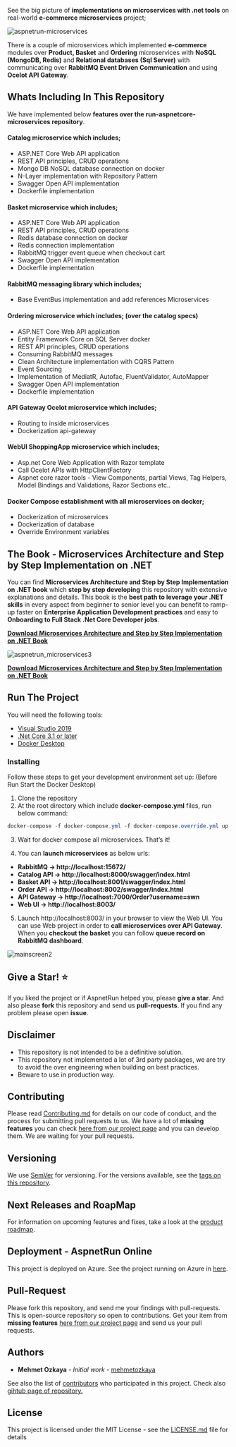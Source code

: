See the big picture of **implementations on microservices with .net tools** on real-world **e-commerce microservices** project;

![aspnetrun-microservices](https://user-images.githubusercontent.com/1147445/79753821-34b93800-831f-11ea-86fc-617654557084.png)

There is a couple of microservices which implemented **e-commerce** modules over **Product, Basket** and **Ordering** microservices with **NoSQL (MongoDB, Redis)** and **Relational databases (Sql Server)** with communicating over **RabbitMQ Event Driven Communication** and using **Ocelot API Gateway**.

## Whats Including In This Repository
We have implemented below **features over the run-aspnetcore-microservices repository**.

#### Catalog microservice which includes; 
* ASP.NET Core Web API application 
* REST API principles, CRUD operations 
* Mongo DB NoSQL database connection on docker
* N-Layer implementation with Repository Pattern
* Swagger Open API implementation
* Dockerfile implementation

#### Basket microservice which includes;
* ASP.NET Core Web API application 
* REST API principles, CRUD operations 
* Redis database connection on docker
* Redis connection implementation
* RabbitMQ trigger event queue when checkout cart
* Swagger Open API implementation
* Dockerfile implementation

#### RabbitMQ messaging library which includes;
* Base EventBus implementation and add references Microservices

#### Ordering microservice which includes; (over the catalog specs)
* ASP.NET Core Web API application 
* Entity Framework Core on SQL Server docker
* REST API principles, CRUD operations 
* Consuming RabbitMQ messages
* Clean Architecture implementation with CQRS Pattern
* Event Sourcing
* Implementation of MediatR, Autofac, FluentValidator, AutoMapper
* Swagger Open API implementation
* Dockerfile implementation

#### API Gateway Ocelot microservice which includes;
* Routing to inside microservices
* Dockerization api-gateway

#### WebUI ShoppingApp microservice which includes;
* Asp.net Core Web Application with Razor template
* Call Ocelot APIs with HttpClientFactory
* Aspnet core razor tools - View Components, partial Views, Tag Helpers, Model Bindings and Validations, Razor Sections etc.. 

#### Docker Compose establishment with all microservices on docker;
* Dockerization of microservices
* Dockerization of database
* Override Environment variables

## The Book - Microservices Architecture and Step by Step Implementation on .NET

You can find **Microservices Architecture and Step by Step Implementation on .NET book** which **step by step developing** this repository with extensive explanations and details. This book is the **best path to leverage your .NET skills** in every aspect from beginner to senior level you can benefit to ramp-up faster on **Enterprise Application Development practices** and easy to **Onboarding to Full Stack .Net Core Developer jobs**. 

**[Download Microservices Architecture and Step by Step Implementation on .NET Book](https://aspnetrun.azurewebsites.net/Microservices)**

![aspnetrun_microservices3](https://user-images.githubusercontent.com/1147445/81383140-31dc8680-9118-11ea-992a-3ad8abc62314.png)

**[Download Microservices Architecture and Step by Step Implementation on .NET Book](https://aspnetrun.azurewebsites.net/Microservices)**

## Run The Project
You will need the following tools:

* [Visual Studio 2019](https://visualstudio.microsoft.com/downloads/)
* [.Net Core 3.1 or later](https://dotnet.microsoft.com/download/dotnet-core/3.1)
* [Docker Desktop](https://www.docker.com/products/docker-desktop)

### Installing
Follow these steps to get your development environment set up: (Before Run Start the Docker Desktop)
1. Clone the repository
2. At the root directory which include **docker-compose.yml** files, run below command:
```csharp
docker-compose -f docker-compose.yml -f docker-compose.override.yml up –build
```
3. Wait for docker compose all microservices. That’s it!

4. You can **launch microservices** as below urls:
* **RabbitMQ -> http://localhost:15672/**
* **Catalog API -> http://localhost:8000/swagger/index.html**
* **Basket API -> http://localhost:8001/swagger/index.html**
* **Order API -> http://localhost:8002/swagger/index.html**
* **API Gateway -> http://localhost:7000/Order?username=swn**
* **Web UI -> http://localhost:8003/**

5. Launch http://localhost:8003/ in your browser to view the Web UI. You can use Web project in order to **call microservices over API Gateway**. When you **checkout the basket** you can follow **queue record on RabbitMQ dashboard**.

![mainscreen2](https://user-images.githubusercontent.com/1147445/81381837-08226000-9116-11ea-9489-82645b8dbfc4.png)

## Give a Star! :star:
If you liked the project or if AspnetRun helped you, please **give a star**. And also please **fork** this repository and send us **pull-requests**. If you find any problem please open **issue**.

## Disclaimer

* This repository is not intended to be a definitive solution.
* This repository not implemented a lot of 3rd party packages, we are try to avoid the over engineering when building on best practices.
* Beware to use in production way.

## Contributing

Please read [Contributing.md](https://gist.github.com/PurpleBooth/b24679402957c63ec426) for details on our code of conduct, and the process for submitting pull requests to us.
We have a lot of **missing features** you can check [here from our project page](https://github.com/aspnetrun/run-aspnetcore-realworld/projects/1) and you can develop them. We are waiting for your pull requests.

## Versioning

We use [SemVer](http://semver.org/) for versioning. For the versions available, see the [tags on this repository](https://github.com/aspnetrun/run-core/tags). 

## Next Releases and RoapMap

For information on upcoming features and fixes, take a look at the [product roadmap](https://github.com/aspnetrun/run-core/projects).

## Deployment - AspnetRun Online

This project is deployed on Azure. See the project running on Azure in [here](aspnetrun.com).

## Pull-Request

Please fork this repository, and send me your findings with pull-requests. This is open-source repository so open to contributions.
Get your item from **missing features** [here from our project page](https://github.com/aspnetrun/run-aspnetcore-realworld/projects/1) and send us your pull requests.

## Authors

* **Mehmet Ozkaya** - *Initial work* - [mehmetozkaya](https://github.com/mehmetozkaya)

See also the list of [contributors](https://github.com/aspnetrun/run-core/contributors) who participated in this project. Check also [gihtub page of repository.](https://aspnetrun.github.io/run-aspnetcore-angular-realworld/)

## License

This project is licensed under the MIT License - see the [LICENSE.md](LICENSE.md) file for details




